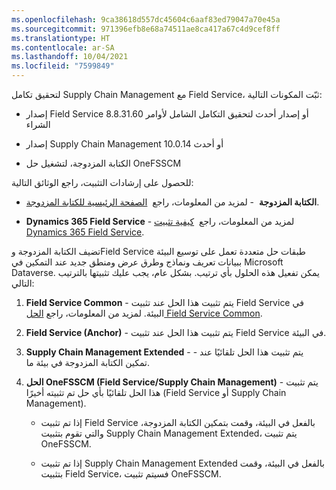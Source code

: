```yaml
---
ms.openlocfilehash: 9ca38618d557dc45604c6aaf83ed79047a70e45a
ms.sourcegitcommit: 971396efb8e68a74511ae8ca417a67c4d9cef8ff
ms.translationtype: HT
ms.contentlocale: ar-SA
ms.lasthandoff: 10/04/2021
ms.locfileid: "7599849"
---
```

لتحقيق تكامل Supply Chain Management مع Field Service، ثبّت المكونات التالية:

- إصدار Field Service 8.8.31.60 أو إصدار أحدث لتحقيق التكامل الشامل لأوامر الشراء

- إصدار Supply Chain Management 10.0.14 أو أحدث

- الكتابة المزدوجة، لتشغيل حل OneFSSCM

للحصول على إرشادات التثبيت، راجع الوثائق التالية:

- **الكتابة المزدوجة**  - لمزيد من المعلومات، راجع  [الصفحة الرئيسية للكتابة المزدوجة](/dynamics365/fin-ops-core/dev-itpro/data-entities/dual-write/dual-write-home-page?azure-portal=true).

- **Dynamics 365 Field Service** - لمزيد من المعلومات، راجع  [كيفية تثبيت Dynamics 365 Field Service](/dynamics365/field-service/install-field-service?azure-portal=true).

تضيف الكتابة المزدوجة وField Service طبقات حل متعددة تعمل على توسيع البيئة ببيانات تعريف ونماذج وطرق عرض ومنطق جديد عند التمكين في Microsoft Dataverse. يمكن تفعيل هذه الحلول بأي ترتيب. بشكل عام، يجب عليك تثبيتها بالترتيب التالي:

1. **Field Service Common** - يتم تثبيت هذا الحل عند تثبيت Field Service في البيئة. لمزيد من المعلومات، راجع [الحل Field Service Common](/dynamics365/customer-engagement/web-api/fieldservicecommon?azure-portal=true).

1. **Field Service ‏(Anchor)** - يتم تثبيت هذا الحل عند تثبيت Field Service في البيئة.

1. **Supply Chain Management Extended** - - يتم تثبيت هذا الحل تلقائيًا عند تمكين الكتابة المزدوجة في بيئة ما.

1. **الحل OneFSSCM ‏(Field Service/Supply Chain Management)** - يتم تثبيت هذا الحل تلقائيًا بأي حل تم تثبيته أخيرًا (Field Service أو Supply Chain Management).

    - إذا تم تثبيت Field Service بالفعل في البيئة، وقمت بتمكين الكتابة المزدوجة، والتي تقوم بتثبيت Supply Chain Management Extended، يتم تثبيت OneFSSCM.

    - إذا تم تثبيت Supply Chain Management Extended بالفعل في البيئة، وقمت بتثبيت Field Service، فسيتم تثبيت OneFSSCM.
